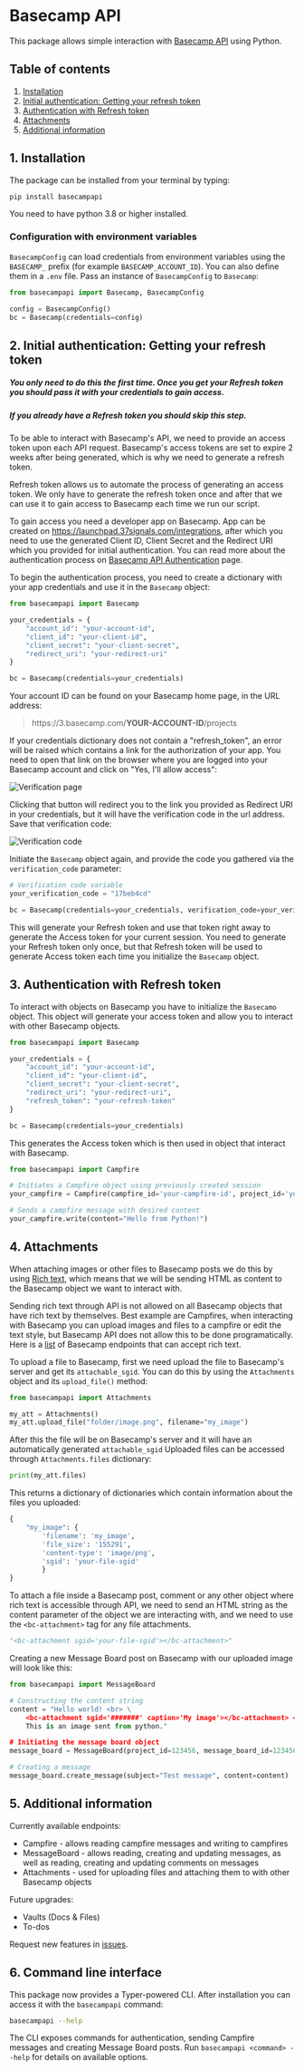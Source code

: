 # Basecamp API

This package allows simple interaction with [Basecamp API](https://github.com/basecamp/bc3-api) using Python.

## Table of contents

1. [Installation](https://github.com/mare011rs/basecampapi#1-installation)
2. [Initial authentication: Getting your refresh token](https://github.com/mare011rs/basecampapi#2-initial-authentication-getting-your-refresh-token)
3. [Authentication with Refresh token](https://github.com/mare011rs/basecampapi#3-authentication-with-refresh-token)
4. [Attachments](https://github.com/mare011rs/basecampapi#4-attachments)
5. [Additional information](https://github.com/mare011rs/basecampapi#5-additional-information)

## 1. Installation
The package can be installed from your terminal by typing:

    pip install basecampapi

You need to have python 3.8 or higher installed.

### Configuration with environment variables

`BasecampConfig` can load credentials from environment variables using the
`BASECAMP_` prefix (for example `BASECAMP_ACCOUNT_ID`). You can also define them
in a `.env` file. Pass an instance of `BasecampConfig` to `Basecamp`:

```python
from basecampapi import Basecamp, BasecampConfig

config = BasecampConfig()
bc = Basecamp(credentials=config)
```


## 2. Initial authentication: Getting your refresh token

##### You only need to do this the first time. Once you get your Refresh token you should pass it with your credentials to gain access. 
##### If you already have a Refresh token you should skip this step.

To be able to interact with Basecamp's API, we need to provide an access token upon each API request. Basecamp's access tokens are set to expire 2 weeks after being generated, which is why we need to generate a refresh token.

Refresh token allows us to automate the process of generating an access token. We only have to generate the refresh token once and after that we can use it to gain access to Basecamp each time we run our script.

To gain access you need a developer app on Basecamp. App can be created on https://launchpad.37signals.com/integrations, after which you need to use the generated Client ID, Client Secret and the Redirect URI which you provided for initial authentication. You can read more about the authentication process on [Basecamp API Authentication](https://github.com/basecamp/api/blob/master/sections/authentication.md) page.

To begin the authentication process, you need to create a dictionary with your app credentials and use it in the `Basecamp` object:

```python
from basecampapi import Basecamp

your_credentials = {
	"account_id": "your-account-id",
	"client_id": "your-client-id",
	"client_secret": "your-client-secret",
	"redirect_uri": "your-redirect-uri"
}

bc = Basecamp(credentials=your_credentials)
```
Your account ID can be found on your Basecamp home page, in the URL address:
> https:<SPAN></SPAN>//3.basecamp.com/<b>YOUR-ACCOUNT-ID</b>/projects

If your credentials dictionary does not contain a "refresh_token", an error will be raised which contains a link for the authorization of your app. You need to open that link on the browser where you are logged into your Basecamp account and  click on "Yes, I'll allow access":

![Verification page](https://user-images.githubusercontent.com/24939829/209202366-bae05d01-5f8d-4ca6-a0f8-5e1eb9088acd.png  "Verification page")

Clicking that button will redirect you to the link you provided as Redirect URI in your credentials, but it will have the verification code in the url address. Save that verification code:

![Verification code](https://user-images.githubusercontent.com/24939829/209202400-d2aa342b-70e1-4fd1-9787-2f3dc1280a57.png  "Verification code")

Initiate the `Basecamp` object again, and provide the code you gathered via the `verification_code` parameter:

```python
# Verification code variable 
your_verification_code = "17beb4cd"

bc = Basecamp(credentials=your_credentials, verification_code=your_verification_code)
```

This will generate your Refresh token and use that token right away to generate the Access token for your current session. You need to generate your Refresh token only once, but that Refresh token will be used to generate Access token each time you initialize the `Basecamp` object.


## 3. Authentication with Refresh token

To interact with objects on Basecamp you have to initialize the `Basecamo` object. This object will generate your access token and allow you to interact with other Basecamp objects. 

```python
from basecampapi import Basecamp

your_credentials = {
	"account_id": "your-account-id",
	"client_id": "your-client-id",
	"client_secret": "your-client-secret",
	"redirect_uri": "your-redirect-uri",
	"refresh_token": "your-refresh-token"
}

bc = Basecamp(credentials=your_credentials)
```
This generates the Access token which is then used in object that interact with Basecamp.

```python
from basecampapi import Campfire

# Initiates a Campfire object using previously created session
your_campfire = Campfire(campfire_id='your-campfire-id', project_id='your-project-id')

# Sends a campfire message with desired content
your_campfire.write(content="Hello from Python!") 
```


## 4. Attachments

When attaching images or other files to Basecamp posts we do this by using [Rich text](https://github.com/basecamp/bc3-api/blob/3f71ee57b278be6e71f51488c71197f600395a2b/sections/rich_text.md), which means that we will be sending HTML as content to the Basecamp object we want to interact with. 

Sending rich text through API is not allowed on all Basecamp objects that have rich text by themselves. Best example are Campfires, when interacting with Basecamp you can upload images and files to a campfire or edit the text style, but Basecamp API does not allow this to be done programatically. Here is a [list](https://github.com/basecamp/bc3-api/blob/3f71ee57b278be6e71f51488c71197f600395a2b/sections/rich_text.md#rich-text-content-attributes) of Basecamp endpoints that can accept rich text.


To upload a file to Basecamp, first we need upload the file to Basecamp's server and get its `attachable_sgid`. You can do this by using the `Attachments` object and its `upload_file()` method:

```python
from basecampapi import Attachments

my_att = Attachments()
my_att.upload_file("folder/image.png", filename="my_image")
```
After this the file will be on Basecamp's server and it will have an automatically generated `attachable_sgid` Uploaded files can be accessed through `Attachments.files` dictionary:
```python
print(my_att.files)
```
This returns a dictionary of dictionaries which contain information about the files you uploaded:
```python
{
	"my_image": {
		'filename': 'my_image',
		'file_size': '155291',
		'content-type': 'image/png',
		'sgid': 'your-file-sgid'
		}
}
```
To attach a file inside a Basecamp post, comment or any other object where rich text is accessible through API, we need to send an HTML string  as the content parameter of the object we are interacting with, and we need to use the `<bc-attachment>` tag for any file attachments.

```python
"<bc-attachment sgid='your-file-sgid'></bc-attachment>"
```

Creating a new Message Board post on Basecamp with our uploaded image will look like this:
```python
from basecampapi import MessageBoard

# Constructing the content string
content = "Hello world! <br> \ 
	<bc-attachment sgid='#######' caption='My image'></bc-attachment> <br> \	
	This is an image sent from python."

# Initiating the message board object
message_board = MessageBoard(project_id=123456, message_board_id=123456)

# Creating a message
message_board.create_message(subject="Test message", content=content)
```

## 5. Additional information

Currently available endpoints:
- Campfire - allows reading campfire messages and writing to campfires
- MessageBoard - allows reading, creating and updating messages, as well as reading, creating and updating comments on messages
- Attachments - used for uploading files and attaching them to with other Basecamp objects

Future upgrades:
- Vaults (Docs & Files)
- To-dos

Request new features in [issues](https://github.com/mare011rs/basecampapi/issues).

## 6. Command line interface

This package now provides a Typer-powered CLI. After installation you can access
it with the ``basecampapi`` command:

```bash
basecampapi --help
```

The CLI exposes commands for authentication, sending Campfire messages and
creating Message Board posts. Run ``basecampapi <command> --help`` for details on
available options.
